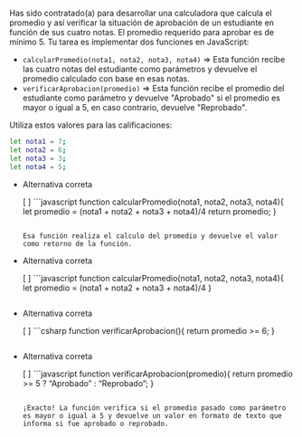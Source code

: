 Has sido contratado(a) para desarrollar una calculadora que calcula el promedio y así verificar la situación de aprobación de un estudiante en función de sus cuatro notas. El promedio requerido para aprobar es de mínimo 5. Tu tarea es implementar dos funciones en JavaScript:

- `calcularPromedio(nota1, nota2, nota3, nota4)` => Esta función recibe las cuatro notas del estudiante como parámetros y devuelve el promedio calculado con base en esas notas.
- `verificarAprobacion(promedio)` => Esta función recibe el promedio del estudiante como parámetro y devuelve "Aprobado" si el promedio es mayor o igual a 5, en caso contrario, devuelve "Reprobado".

Utiliza estos valores para las calificaciones:

```bash
let nota1 = 7;
let nota2 = 6;
let nota3 = 3;
let nota4 = 5;
```

- Alternativa correta
    
    [ ] ```javascript
    function calcularPromedio(nota1, nota2, nota3, nota4){
            let promedio = (nota1 +  nota2 +  nota3 +  nota4)/4
            return promedio;
    }
    ```
    
    Esa función realiza el calculo del promedio y devuelve el valor como retorno de la función.
    
- Alternativa correta
    
    [ ] ```javascript
    function calcularPromedio(nota1, nota2, nota3, nota4){
            let promedio = (nota1 +  nota2 +  nota3 +  nota4)/4
    }
    ```
    
- Alternativa correta
    
    [ ] ```csharp
    function verificarAprobacion(){
             return promedio >= 6;
    }
    ```
    
- Alternativa correta
    
    [ ] ```javascript
    function verificarAprobacion(promedio){
             return promedio >= 5 ? “Aprobado” : “Reprobado”;
    }
    ```
    
    ¡Exacto! La función verifica si el promedio pasado como parámetro es mayor o igual a 5 y devuelve un valor en formato de texto que informa si fue aprobado o reprobado.